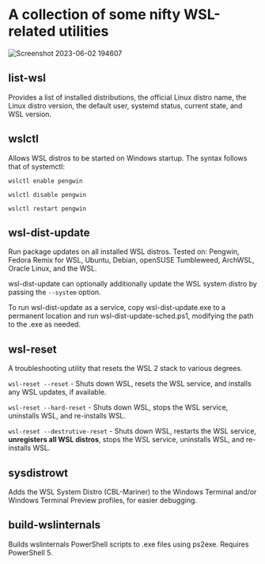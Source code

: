 # A collection of some nifty WSL-related utilities

![Screenshot 2023-06-02 194607](https://github.com/sirredbeard/wslinternals/assets/33820650/419c5854-bb69-4d95-8f1f-6e8f0b8ac6b0)

## list-wsl

Provides a list of installed distributions, the official Linux distro name, the Linux distro version, the default user, systemd status, current state, and WSL version.

## wslctl

Allows WSL distros to be started on Windows startup. The syntax follows that of systemctl:

`wslctl enable pengwin`

`wslctl disable pengwin`

`wslctl restart pengwin`

## wsl-dist-update

Run package updates on all installed WSL distros. Tested on: Pengwin, Fedora Remix for WSL, Ubuntu, Debian, openSUSE Tumbleweed, ArchWSL, Oracle Linux, and the WSL.

wsl-dist-update can optionally additionally update the WSL system distro by passing the `--system` option.

To run wsl-dist-update as a service, copy wsl-dist-update.exe to a permanent location and run wsl-dist-update-sched.ps1, modifying the path to the .exe as needed.

## wsl-reset

A troubleshooting utility that resets the WSL 2 stack to various degrees.

`wsl-reset --reset` - Shuts down WSL, resets the WSL service, and installs any WSL updates, if available.

`wsl-reset --hard-reset` - Shuts down WSL, stops the WSL service, uninstalls WSL, and re-installs WSL.

`wsl-reset --destrutive-reset` - Shuts down WSL, restarts the WSL service, **unregisters all WSL distros**, stops the WSL service, uninstalls WSL, and re-installs WSL.

## sysdistrowt

Adds the WSL System Distro (CBL-Mariner) to the Windows Terminal and/or Windows Terminal Preview profiles, for easier debugging.

## build-wslinternals

Builds wslinternals PowerShell scripts to .exe files using ps2exe. Requires PowerShell 5.